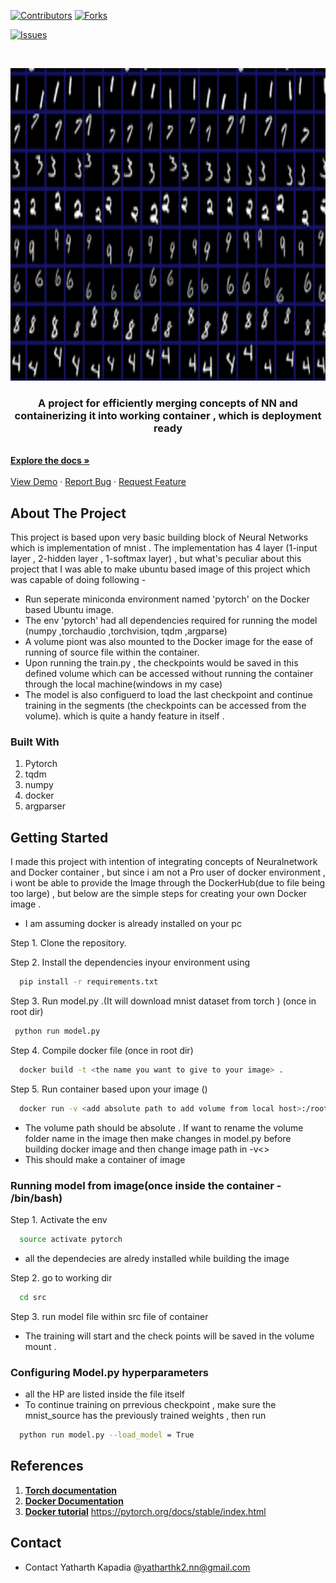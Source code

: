 
[![Contributors][contributors-shield]][contributors-url]
[![Forks][forks-shield]][forks-url]
<!--[![Stargazers][stars-shield]][stars-url]-->
[![Issues][issues-shield]][issues-url]




<!-- PROJECT LOGO -->
<br />
<p align="center">
  <a href="https://github.com/yatharthk2/Inpainting">
    <img src="https://github.com/yatharthk2/mnist_pytorch/blob/master/readme_images/download.png" alt="Logo" width="1080" height="500">
  </a>

  <p align="center">
    <h3 align="center">A project for efficiently merging concepts of NN and containerizing it into working container , which is deployment ready </h3>
    <br />
    <a href="https://github.com/yatharthk2/Inpainting"><strong>Explore the docs »</strong></a>
    <br />
    <br />
    <a href="https://github.com/yatharthk2/Inpainting/blob/master/result.jpg">View Demo</a>
    ·
    <a href="https://github.com/yatharthk2/Inpainting/issues">Report Bug</a>
    ·
    <a href="https://github.com/yatharthk2/Inpainting/issues">Request Feature</a>
  </p>
</p>

<!-- ABOUT THE PROJECT -->
## About The Project
This project is based upon very basic building block of Neural Networks which is implementation of mnist . The implementation has 4 layer (1-input layer , 2-hidden layer , 1-softmax layer) , but what's peculiar about this project that I was able to make ubuntu based image of this project which was capable of doing following -
* Run seperate miniconda environment named 'pytorch' on the Docker based  Ubuntu image.
* The env 'pytorch' had all dependencies required for running the model (numpy ,torchaudio ,torchvision, tqdm ,argparse)
* A volume piont was also mounted to the Docker image for the ease of running of source file within the container.
* Upon running the train.py , the checkpoints would be saved in this defined volume which can be accessed without running the container through the local machine(windows in my case)
*   The model is also configuerd to load the last checkpoint and continue training in the segments (the checkpoints can be accessed from the volume). which is quite a handy feature in itself .

### Built With
1) Pytorch
2) tqdm
3) numpy
4) docker
5) argparser



<!-- GETTING STARTED -->
## Getting Started
I made this project with intention of integrating concepts of Neuralnetwork and Docker container , but since i am not a Pro user of docker environment , i wont be able to provide the Image through the DockerHub(due to file being too large) , but below are the simple steps for creating your own Docker image .
* I am assuming docker is already installed on your pc 

Step 1. Clone the repository.

Step 2. Install the dependencies inyour environment using
```sh
  pip install -r requirements.txt
  ```
Step 3. Run model.py .(It will download mnist dataset from torch ) (once in root dir)
 ```sh
  python run model.py   
  ```
Step 4. Compile docker file (once in root dir)
```sh
  docker build -t <the name you want to give to your image> .
  ```
Step 5. Run container based upon your image ()
```sh
  docker run -v <add absolute path to add volume from local host>:/root/mnist_source -ti <name of your image>
  ```
  * The volume path should be absolute  . If want to rename the volume folder name in the image then make changes in model.py before building docker image and then change image path in -v<>
  * This should make a container of image
  
### Running model from image(once inside the container - /bin/bash)
Step 1. Activate the env 
```sh
  source activate pytorch 
  ```
  * all the dependecies are alredy installed while building the image
 
Step 2. go to working dir 
```sh
  cd src
  ```
Step 3. run model file within src file of container 
* The training will start and the check points will be saved in the volume mount .

### Configuring Model.py hyperparameters
* all the HP are listed inside the file itself 
* To continue training on prrevious checkpoint , make sure the mnist_source has the previously trained weights , then run 
```sh
  python run model.py --load_model = True
  ```
<!-- CONTRIBUTING -->
## References
1. <a href="https://pytorch.org/docs/stable/index.html"><strong>Torch documentation</strong></a>
2. <a href="https://docs.docker.com/"><strong>Docker Documentation</strong></a> 
3. <a href="https://www.youtube.com/watch?v=0qG_0CPQhpg&t=2713s"><strong>Docker tutorial</strong></a>   https://pytorch.org/docs/stable/index.html


<!-- CONTACT -->
## Contact
* Contact Yatharth Kapadia @yatharthk2.nn@gmail.com





<!-- MARKDOWN LINKS & IMAGES -->
<!-- https://www.markdownguide.org/basic-syntax/#reference-style-links -->
[contributors-shield]: https://img.shields.io/github/contributors/yatharthk2/mnist_pytorch?color=red&logo=github&logoColor=green&style=flat-square
[contributors-url]: https://github.com/yatharthk2/Inpainting/graphs/contributors
[forks-shield]: https://img.shields.io/github/forks/yatharthk2/mnist_pytorch?color=red&logo=github&logoColor=green&style=flat-square
[forks-url]: https://github.com/yatharthk2/Inpainting/network/members
<!--[stars-shield]: https://img.shields.io/github/stars/othneildrew/Best-README-Template.svg?style=for-the-badge-->
<!--[stars-url]: https://github.com/othneildrew/Best-README-Template/stargazers-->
[issues-shield]: https://img.shields.io/bitbucket/issues/yatharthk2/mnist_pytorch?color=red&logo=github&logoColor=green&style=flat-square
[issues-url]:https://github.com/yatharthk2/Inpainting/issues

[product-screenshot]: C:\Users\yatha\OneDrive\Desktop\projects\Inpainting_project\Inpainting\train_video.gif
